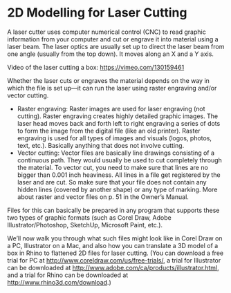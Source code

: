# 2D Modelling for Laser Cutting

A laser cutter uses computer numerical control (CNC) to read graphic information from your computer and cut or engrave it into material using a laser beam. The laser optics are usually set up to direct the laser beam from one angle (usually from the top down). It moves along an X and a Y axis.

Video of the laser cutting a box: <https://vimeo.com/130159461>

Whether the laser cuts or engraves the material depends on the way in which the file is set up—it can run the laser using raster engraving and/or vector cutting. 

* Raster engraving: Raster images are used for laser engraving (not cutting). Raster engraving creates highly detailed graphic images. The laser head moves back and forth left to right engraving a series of dots to form the image from the digital file (like an old printer). Raster engraving is used for all types of images and visuals (logos, photos, text, etc.). Basically anything that does not involve cutting.
* Vector cutting: Vector files are basically line drawings consisting of a continuous path. They would usually be used to cut completely through the material. To vector cut, you need to make sure that lines are no bigger than 0.001 inch heaviness. All lines in a file get registered by the laser and are cut. So make sure that your file does not contain any hidden lines (covered by another shape) or any type of marking. More about raster and vector files on p. 51 in the Owner’s Manual.

Files for this can basically be prepared in any program that supports these two types of graphic formats (such as Corel Draw, Adobe Illustrator/Photoshop, SketchUp, Microsoft Paint, etc.). 

We’ll now walk you through what such files might look like in Corel Draw on a PC, Illustrator on a Mac, and also how you can translate a 3D model of a box in Rhino to flattened 2D files for laser cutting. (You can download a free trial for PC at <http://www.coreldraw.com/us/free-trials/>, a trial for Illustrator can be downloaded at <http://www.adobe.com/ca/products/illustrator.html>, and a trial for Rhino can be downloaded at <http://www.rhino3d.com/download>.)


